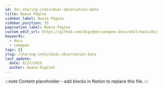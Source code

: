 ```yaml
---
id: doc-sharing-individual-observation-data
title: Nueva Página
sidebar_label: Nueva Página
sidebar_position: 33
pagination_label: Nueva Página
custom_edit_url: https://github.com/digidem/comapeo-docs/edit/main/docs/sharing-individual-observation-data.md
keywords:
  - docs
  - comapeo
tags: []
slug: /sharing-individual-observation-data
last_update:
  date: 9/27/2025
  author: Awana Digital
---
```


<!-- Placeholder content generated automatically because the Notion page is missing a Website Block. -->

:::note
Content placeholder – add blocks in Notion to replace this file.
:::
